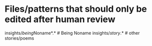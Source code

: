 # Files/patterns that should only be edited after human review

insights/*being*Noname*.*     # Being Noname
insights/*story*.*            # other stories/poems

